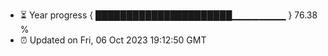 - ⏳ Year progress { ██████████████████████▁▁▁▁▁▁▁▁ } 76.38 %
- ⏰ Updated on Fri, 06 Oct 2023 19:12:50 GMT

